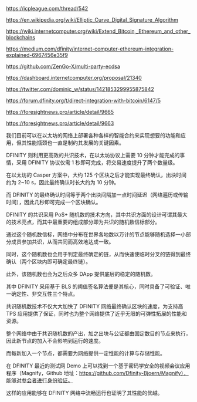 https://icpleague.com/thread/542

https://en.wikipedia.org/wiki/Elliptic_Curve_Digital_Signature_Algorithm

https://wiki.internetcomputer.org/wiki/Extend_Bitcoin,_Ethereum_and_other_blockchains

https://medium.com/dfinity/internet-computer-ethereum-integration-explained-6967456e35f9

https://github.com/ZenGo-X/multi-party-ecdsa

https://dashboard.internetcomputer.org/proposal/21340

https://twitter.com/dominic_w/status/1421853299955875842

https://forum.dfinity.org/t/direct-integration-with-bitcoin/6147/5

https://foresightnews.pro/article/detail/9665

https://foresightnews.pro/article/detail/9663



我们目前可以在以太坊的网络上部署各种各样的智能合约来实现想要的功能和应用，但其性能瓶颈也一直是制约其发展的关键因素。

DFINITY 则利用更高效的共识技术，在以太坊协议上需要 10 分钟才能完成的事情，采用 DFINITY 协议仅需 1 秒即可完成，将交易速度提升了两个数量级。

在以太坊的 Casper 方案中，大约 125 个区块之后才能实现最终确认，出块时间约为 2~10 s，因此最终确认时长大约为 10 分钟。

而 DFINITY 的最终确认时间等于两个出块间隔加一点时间延迟（网络遍历或传输时间），因此几秒即可完成一个区块确认。

DFINITY 的共识采用 PoS+ 随机数的技术方向，其中共识方面的设计可谓其最大的技术亮点，而其中最重要的组成部分即为共识的随机数信标部分。

通过这个随机数信标，网络中分布在世界各地数以万计的节点能够随机选择一小部分成员参加共识，从而共同而高效地达成一致。

同时，这个随机数也会用于判定最终确定的链，从而快速使临时分叉的链得到最终确认（两个区块内即可确定最终链）。

此外，该随机数也会为之后众多 DApp 提供底层的稳定的随机数。

其中 DFINITY 采用基于 BLS 的阈值签名算法便是其核心，同时具备了可验证、唯一确定性、非交互性三个特点。

共识随机数技术不仅大大加快了 DFINITY 网络最终确认区块的速度，为支持高 TPS 应用提供了保证，同时也为整个网络提供了近乎无限的可弹性拓展的性能和资源。

整个网络中由于共识随机数的产出，加之出块与公证都由固定数目的节点来执行，因此新节点的加入不会影响到运行的速度。

而每新加入一个节点，都需要为网络提供一定性能的计算与存储性能。

在 DFINITY 最近的测试网 Demo 上可以找到一个基于密码学安全的视频会议应用程序（Magnify，Github 地址：https://github.com/Dfinity-Bjoern/Magnify），能够对参会者进行身份验证。

这样的应用能够在 DFINITY 网络中流畅运行也证明了其性能的优越。